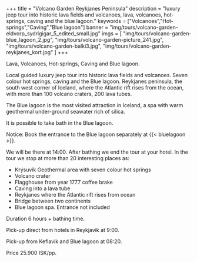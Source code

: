 +++
title = "Volcano Garden Reykjanes Peninsula"
description = "luxury jeep tour into historic lava fields and volcanoes, lava, volcanoes, hot-springs, caving and the blue lagoon."
keywords = ["Volcanoes","Hot-springs","Caving","Blue lagoon"]
banner = "img/tours/volcano-garden-eldvorp_sydrigigar_5_edited_small.jpg"
imgs = [
    "img/tours/volcano-garden-blue_lagoon_2.jpg",
    "img/tours/volcano-garden-picture_241.jpg",
    "img/tours/volcano-garden-balki3.jpg",
    "img/tours/volcano-garden-reykjanes_kort.jpg"
]
+++

Lava, Volcanoes, Hot-springs, Caving and Blue lagoon.

Local guided luxury jeep tour into historic lava fields and volcanoes. Seven colour hot springs, caving and the Blue lagoon. Reykjanes peninsula, the south west corner of Iceland, where the Atlantic rift rises from the ocean, with more than 100 volcano craters, 200 lava tubes.

The Blue lagoon is the most visited attraction in Iceland, a spa with warm geothermal under-ground seawater rich of silica.
<!--more-->
It is possible to take bath in the Blue lagoon. 

Notice: Book the entrance to the Blue lagoon separately at {{< bluelagoon >}}.

We will be there at 14:00. After bathing we end the tour at your hotel.
In the tour we stop at more than 20 interesting places as:

* Krýsuvík Geothermal area with seven colour hot springs
* Volcano crater
* Flagghouse from year 1777 coffee brake
* Caving into a lava tube
* Reykjanes where the Atlantic rift rises from ocean
* Bridge between two continents
* Blue lagoon spa. Entrance not included

Duration 6 hours  + bathing time.

Pick-up direct from hotels in Reykjavik at 9:00.

Pick-up from Keflavik and Blue lagoon at 08:20.

Price 25.900 ISK/pp.